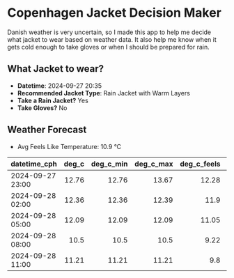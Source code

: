
# Copenhagen Jacket Decision Maker

Danish weather is very uncertain, so I made this app to help me decide what jacket to wear based on weather data. 
It also help me know when it gets cold enough to take gloves or when I should be prepared for rain.

## What Jacket to wear?

- **Datetime**: 2024-09-27 20:35
- **Recommended Jacket Type**: Rain Jacket with Warm Layers
- **Take a Rain Jacket?** Yes
- **Take Gloves?** No

## Weather Forecast
- Avg Feels Like Temperature: 10.9 °C

| datetime_cph     |   deg_c |   deg_c_min |   deg_c_max |   deg_c_feels | weather   | wind   | rain   |
|:-----------------|--------:|------------:|------------:|--------------:|:----------|:-------|:-------|
| 2024-09-27 23:00 |   12.76 |       12.76 |       13.67 |         12.28 | Rain      | Low    | Low    |
| 2024-09-28 02:00 |   12.36 |       12.36 |       12.39 |         11.9  | Rain      | Low    | Low    |
| 2024-09-28 05:00 |   12.09 |       12.09 |       12.09 |         11.05 | Rain      | High   | Low    |
| 2024-09-28 08:00 |   10.5  |       10.5  |       10.5  |          9.22 | Clouds    | High   | None   |
| 2024-09-28 11:00 |   11.21 |       11.21 |       11.21 |          9.8  | Clouds    | High   | None   |
        